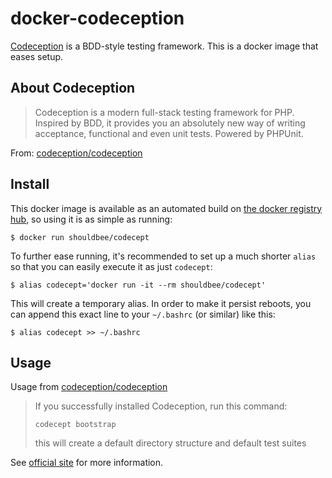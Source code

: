 # docker-codeception

[Codeception] is a BDD-style testing framework.  This is a docker image that eases setup.

## About Codeception

> Codeception is a modern full-stack testing framework for PHP. Inspired by BDD, it provides you an absolutely new way of writing acceptance, functional and even unit tests. Powered by PHPUnit.

From: [codeception/codeception](https://github.com/codeception/codeception)

## Install

This docker image is available as an automated build on [the docker registry hub](https://registry.hub.docker.com/u/shouldbee/codecept/), so using it is as simple as running:


```console
$ docker run shouldbee/codecept
```

To further ease running, it's recommended to set up a much shorter `alias` so that you can easily execute it as just `codecept`:

```console
$ alias codecept='docker run -it --rm shouldbee/codecept'
```

This will create a temporary alias. In order to make it persist reboots, you can append this exact line to your `~/.bashrc` (or similar) like this:

```console
$ alias codecept >> ~/.bashrc
```

## Usage

Usage from [codeception/codeception](https://github.com/codeception/codeception)


> If you successfully installed Codeception, run this command:
>
> ```
> codecept bootstrap
>```
>  
> this will create a default directory structure and default test suites

See [official site](http://codeception.com/) for more information.


[Codeception]: http://codeception.com/
